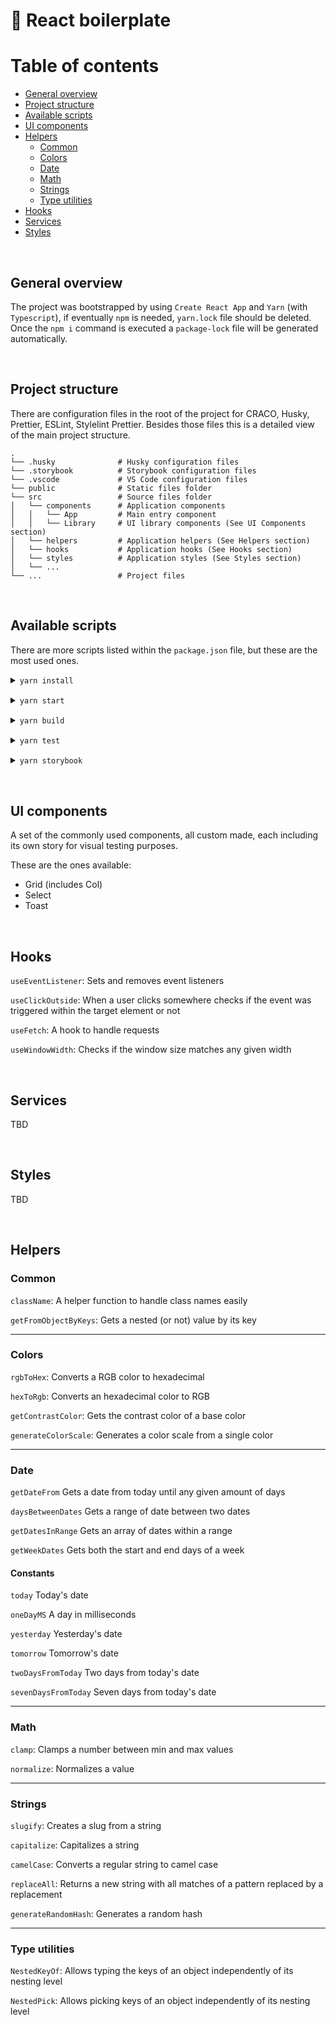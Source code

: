 # 🚀 **React** boilerplate

# Table of contents

-   [General overview](#general-overview)
-   [Project structure](#project-structure)
-   [Available scripts](#available-scripts)
-   [UI components](#ui-components)
-   [Helpers](#helpers)
    -   [Common](#common)
    -   [Colors](#colors)
    -   [Date](#date)
    -   [Math](#math)
    -   [Strings](#strings)
    -   [Type utilities](#type-utilities)
-   [Hooks](#hooks)
-   [Services](#services)
-   [Styles](#styles)

<br>

## General overview

The project was bootstrapped by using `Create React App` and `Yarn` (with `Typescript`), if eventually `npm` is needed, `yarn.lock` file should be deleted. Once the `npm i` command is executed a `package-lock` file will be generated automatically.

<br>

## Project structure

There are configuration files in the root of the project for CRACO, Husky, Prettier, ESLint, Stylelint Prettier.
Besides those files this is a detailed view of the main project structure.

    .
    └── .husky              # Husky configuration files
    └── .storybook          # Storybook configuration files
    └── .vscode             # VS Code configuration files
    └── public              # Static files folder
    └── src                 # Source files folder
    │   └── components      # Application components
    │   │   └── App         # Main entry component
    │   │   └── Library     # UI library components (See UI Components section)
    │   └── helpers         # Application helpers (See Helpers section)
    │   └── hooks           # Application hooks (See Hooks section)
    │   └── styles          # Application styles (See Styles section)
    │   └── ...
    └── ...                 # Project files

<br>

## Available scripts

There are more scripts listed within the `package.json` file, but these are the most used ones.

<details style="margin-bottom: 15px">
<summary><code>yarn install</code></summary>
<p style="font-size: 14px; padding: 5px 0 0 10px">
	Installs project dependencies.<br>
	<b>Note:</b> Might need to add <code>--legacy-peer-deps</code> flag for CRACO. Currently configured by using the <code>.npmrc</code> file.
</p>
</details>

<details style="margin-bottom: 15px">
<summary><code>yarn start</code></summary>
<p style="font-size: 14px; padding: 5px 0 0 10px">
    Runs the app in development mode.<br>
    Open <a target="_blank" href="http://localhost:3000/">http://localhost:3000/</a> to view it in the browser.
</p>
</details>

<details style="margin-bottom: 15px">
<summary><code>yarn build</code></summary>
<p style="font-size: 14px; padding: 5px 0 0 10px">Builds the app in production mode.</p>
</details>

<details style="margin-bottom: 15px">
<summary><code>yarn test</code></summary>
<p style="font-size: 14px; padding: 5px 0 0 10px">Launches the test runner in the interactive watch mode.</p>
</details>

<details style="margin-bottom: 15px">
<summary><code>yarn storybook</code></summary>
<p style="font-size: 14px; padding: 5px 0 0 10px">
    Runs Storybook.<br>
    Open <a target="_blank" href="http://localhost:6006/">http://localhost:6006/</a> to view it in the browser.
</p>
</details>

<br>

## UI components

A set of the commonly used components, all custom made, each including its own story for visual testing purposes.

These are the ones available:

-   Grid (includes Col)
-   Select
-   Toast

<br>

## Hooks

`useEventListener`: Sets and removes event listeners

`useClickOutside`: When a user clicks somewhere checks if the event was triggered within the target element or not

`useFetch`: A hook to handle requests

`useWindowWidth`: Checks if the window size matches any given width

<br>

## Services

TBD

<br>

## Styles

TBD

<br>

## Helpers

### Common

`className`:
A helper function to handle class names easily

`getFromObjectByKeys`:
Gets a nested (or not) value by its key

---

### Colors

`rgbToHex`:
Converts a RGB color to hexadecimal

`hexToRgb`:
Converts an hexadecimal color to RGB

`getContrastColor`:
Gets the contrast color of a base color

`generateColorScale`:
Generates a color scale from a single color

---

### Date

`getDateFrom`
Gets a date from today until any given amount of days

`daysBetweenDates`
Gets a range of date between two dates

`getDatesInRange`
Gets an array of dates within a range

`getWeekDates`
Gets both the start and end days of a week

#### Constants

`today`
Today's date

`oneDayMS`
A day in milliseconds

`yesterday`
Yesterday's date

`tomorrow`
Tomorrow's date

`twoDaysFromToday`
Two days from today's date

`sevenDaysFromToday`
Seven days from today's date

---

### Math

`clamp`: Clamps a number between min and max values

`normalize`: Normalizes a value

---

### Strings

`slugify`: Creates a slug from a string

`capitalize`: Capitalizes a string

`camelCase`: Converts a regular string to camel case

`replaceAll`: Returns a new string with all matches of a pattern replaced by a replacement

`generateRandomHash`: Generates a random hash

---

### Type utilities

`NestedKeyOf`: Allows typing the keys of an object independently of its nesting level

`NestedPick`: Allows picking keys of an object independently of its nesting level

<br>
